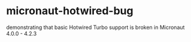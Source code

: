 # micronaut-hotwired-bug
demonstrating that basic Hotwired Turbo support is broken in Micronaut 4.0.0 - 4.2.3
